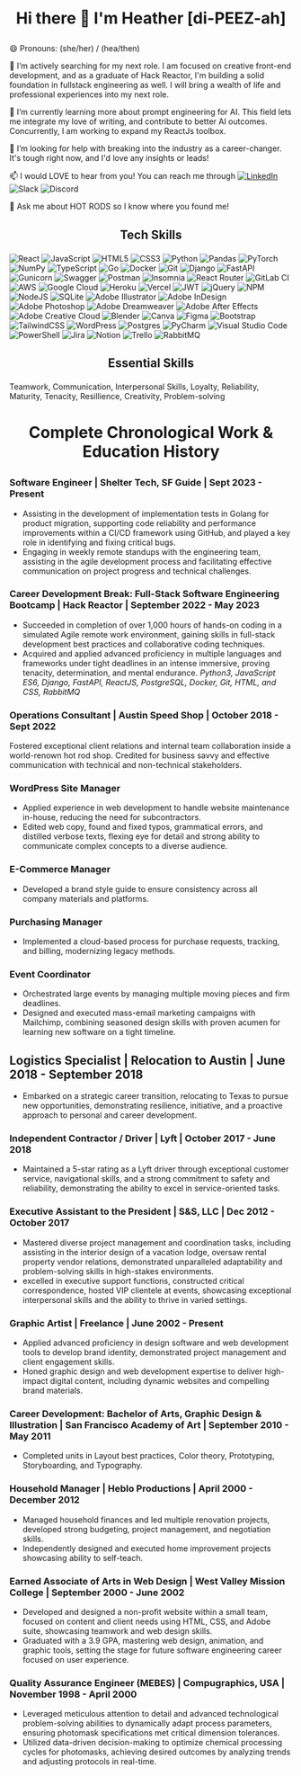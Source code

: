 <h1><p align="center">Hi there 👋 I'm Heather [di-PEEZ-ah]</p></h1>
😄 Pronouns: (she/her) / (hea/then)

🔭 I’m actively searching for my next role. I am focused on creative front-end development, and as a graduate of Hack Reactor, I'm building a solid foundation in fullstack engineering as well. I will bring a wealth of life and professional experiences into my next role.

🌱 I’m currently learning more about prompt engineering for AI. This field lets me integrate my love of writing, and contribute to better AI outcomes. Concurrently, I am working to expand my ReactJs toolbox.

🤔 I’m looking for help with breaking into the industry as a career-changer. It's tough right now, and I'd love any insights or leads!

📫 I would LOVE to hear from you! You can reach me through  [![LinkedIn](https://img.shields.io/badge/linkedin-%230077B5.svg?style=for-the-badge&logo=linkedin&logoColor=white)](https://www.linkedin.com/in/heather-d/) 
![Slack](https://img.shields.io/badge/Slack-4A154B?style=for-the-badge&logo=slack&logoColor=white)
![Discord](https://img.shields.io/badge/Discord-%235865F2.svg?style=for-the-badge&logo=discord&logoColor=white)

💬 Ask me about HOT RODS so I know where you found me!
<!--
**zen-gineer/zen-gineer** is a ✨ _special_ ✨ repository because its `README.md` (this file) appears on your GitHub profile.
- ⚡ Fun fact: ...
-->
<h2><p align="center">Tech Skills</p></h2>

![React](https://img.shields.io/badge/react-%2320232a.svg?style=for-the-badge&logo=react&logoColor=%2361DAFB)
![JavaScript](https://img.shields.io/badge/javascript-%23323330.svg?style=for-the-badge&logo=javascript&logoColor=%23F7DF1E)
![HTML5](https://img.shields.io/badge/html5-%23E34F26.svg?style=for-the-badge&logo=html5&logoColor=white)
![CSS3](https://img.shields.io/badge/css3-%231572B6.svg?style=for-the-badge&logo=css3&logoColor=white)
![Python](https://img.shields.io/badge/python-3670A0?style=for-the-badge&logo=python&logoColor=ffdd54)
![Pandas](https://img.shields.io/badge/pandas-%23150458.svg?style=for-the-badge&logo=pandas&logoColor=white)
![PyTorch](https://img.shields.io/badge/PyTorch-%23EE4C2C.svg?style=for-the-badge&logo=PyTorch&logoColor=white)
![NumPy](https://img.shields.io/badge/numpy-%23013243.svg?style=for-the-badge&logo=numpy&logoColor=white)
![TypeScript](https://img.shields.io/badge/typescript-%23007ACC.svg?style=for-the-badge&logo=typescript&logoColor=white)
![Go](https://img.shields.io/badge/go-%2300ADD8.svg?style=for-the-badge&logo=go&logoColor=white)
![Docker](https://img.shields.io/badge/docker-%230db7ed.svg?style=for-the-badge&logo=docker&logoColor=white)
![Git](https://img.shields.io/badge/git-%23F05033.svg?style=for-the-badge&logo=git&logoColor=white)
![Django](https://img.shields.io/badge/django-%23092E20.svg?style=for-the-badge&logo=django&logoColor=white)
![FastAPI](https://img.shields.io/badge/FastAPI-005571?style=for-the-badge&logo=fastapi)
![Gunicorn](https://img.shields.io/badge/gunicorn-%298729.svg?style=for-the-badge&logo=gunicorn&logoColor=white)
![Swagger](https://img.shields.io/badge/-Swagger-%23Clojure?style=for-the-badge&logo=swagger&logoColor=white)
![Postman](https://img.shields.io/badge/Postman-FF6C37?style=for-the-badge&logo=postman&logoColor=white)
![Insomnia](https://img.shields.io/badge/Insomnia-black?style=for-the-badge&logo=insomnia&logoColor=5849BE)
![React Router](https://img.shields.io/badge/React_Router-CA4245?style=for-the-badge&logo=react-router&logoColor=white)
![GitLab CI](https://img.shields.io/badge/gitlab%20ci-%23181717.svg?style=for-the-badge&logo=gitlab&logoColor=white)
![AWS](https://img.shields.io/badge/AWS-%23FF9900.svg?style=for-the-badge&logo=amazon-aws&logoColor=white)
![Google Cloud](https://img.shields.io/badge/GoogleCloud-%234285F4.svg?style=for-the-badge&logo=google-cloud&logoColor=white)
![Heroku](https://img.shields.io/badge/heroku-%23430098.svg?style=for-the-badge&logo=heroku&logoColor=white)
![Vercel](https://img.shields.io/badge/vercel-%23000000.svg?style=for-the-badge&logo=vercel&logoColor=white)
![JWT](https://img.shields.io/badge/JWT-black?style=for-the-badge&logo=JSON%20web%20tokens)
![jQuery](https://img.shields.io/badge/jquery-%230769AD.svg?style=for-the-badge&logo=jquery&logoColor=white)
![NPM](https://img.shields.io/badge/NPM-%23CB3837.svg?style=for-the-badge&logo=npm&logoColor=white)
![NodeJS](https://img.shields.io/badge/node.js-6DA55F?style=for-the-badge&logo=node.js&logoColor=white)
![SQLite](https://img.shields.io/badge/sqlite-%2307405e.svg?style=for-the-badge&logo=sqlite&logoColor=white)
![Adobe Illustrator](https://img.shields.io/badge/adobe%20illustrator-%23FF9A00.svg?style=for-the-badge&logo=adobe%20illustrator&logoColor=white)
![Adobe InDesign](https://img.shields.io/badge/Adobe%20InDesign-49021F?style=for-the-badge&logo=adobeindesign&logoColor=white)
![Adobe Photoshop](https://img.shields.io/badge/adobe%20photoshop-%2331A8FF.svg?style=for-the-badge&logo=adobe%20photoshop&logoColor=white)
![Adobe Dreamweaver](https://img.shields.io/badge/Adobe%20Dreamweaver-FF61F6.svg?style=for-the-badge&logo=Adobe%20Dreamweaver&logoColor=white)
![Adobe After Effects](https://img.shields.io/badge/Adobe%20After%20Effects-9999FF.svg?style=for-the-badge&logo=Adobe%20After%20Effects&logoColor=white)
![Adobe Creative Cloud](https://img.shields.io/badge/Adobe%20Creative%20Cloud-DA1F26.svg?style=for-the-badge&logo=Adobe%20Creative%20Cloud&logoColor=white)
![Blender](https://img.shields.io/badge/blender-%23F5792A.svg?style=for-the-badge&logo=blender&logoColor=white)
![Canva](https://img.shields.io/badge/Canva-%2300C4CC.svg?style=for-the-badge&logo=Canva&logoColor=white)
![Figma](https://img.shields.io/badge/figma-%23F24E1E.svg?style=for-the-badge&logo=figma&logoColor=white)
![Bootstrap](https://img.shields.io/badge/bootstrap-%238511FA.svg?style=for-the-badge&logo=bootstrap&logoColor=white)
![TailwindCSS](https://img.shields.io/badge/tailwindcss-%2338B2AC.svg?style=for-the-badge&logo=tailwind-css&logoColor=white)
![WordPress](https://img.shields.io/badge/WordPress-%23117AC9.svg?style=for-the-badge&logo=WordPress&logoColor=white)
![Postgres](https://img.shields.io/badge/postgres-%23316192.svg?style=for-the-badge&logo=postgresql&logoColor=white)
![PyCharm](https://img.shields.io/badge/pycharm-143?style=for-the-badge&logo=pycharm&logoColor=black&color=black&labelColor=green)
![Visual Studio Code](https://img.shields.io/badge/Visual%20Studio%20Code-0078d7.svg?style=for-the-badge&logo=visual-studio-code&logoColor=white)
![PowerShell](https://img.shields.io/badge/PowerShell-%235391FE.svg?style=for-the-badge&logo=powershell&logoColor=white)
![Jira](https://img.shields.io/badge/jira-%230A0FFF.svg?style=for-the-badge&logo=jira&logoColor=white)
![Notion](https://img.shields.io/badge/Notion-%23000000.svg?style=for-the-badge&logo=notion&logoColor=white)
![Trello](https://img.shields.io/badge/Trello-%23026AA7.svg?style=for-the-badge&logo=Trello&logoColor=white)
![RabbitMQ](https://img.shields.io/badge/Rabbitmq-FF6600?style=for-the-badge&logo=rabbitmq&logoColor=white)
<!-- ![Solidity](https://img.shields.io/badge/Solidity-%23363636.svg?style=for-the-badge&logo=solidity&logoColor=white) -->

<h2><p align="center">Essential Skills</p></h2>

Teamwork, Communication, Interpersonal Skills, Loyalty, Reliability, Maturity, Tenacity, Resillience, Creativity, Problem-solving

<h1><p align="center">Complete Chronological Work & Education History</p></h1>

### Software Engineer | Shelter Tech, SF Guide | Sept 2023 - Present

- Assisting in the development of implementation tests in Golang for product migration, supporting code reliability and performance improvements within a CI/CD framework using GitHub, and played a key role in identifying and fixing critical bugs.
- Engaging in weekly remote standups with the engineering team, assisting in the agile development process and facilitating effective communication on project progress and technical challenges.

### Career Development Break: Full-Stack Software Engineering Bootcamp | Hack Reactor | September 2022 - May 2023

- Succeeded in completion of over 1,000 hours of hands-on coding in a simulated Agile remote work environment, gaining skills in full-stack development best practices and collaborative coding techniques.
- Acquired and applied advanced proficiency in multiple languages and frameworks under tight deadlines in an intense immersive, proving tenacity, determination, and mental endurance.
_Python3, JavaScript ES6, Django, FastAPI, ReactJS, PostgreSQL, Docker, Git, HTML, and CSS, RabbitMQ_

### Operations Consultant | Austin Speed Shop | October 2018 - Sept 2022

Fostered exceptional client relations and internal team collaboration inside a world-renown hot rod shop. Credited for business savvy and effective communication with technical and non-technical stakeholders.

### WordPress Site Manager

- Applied experience in web development to handle website maintenance in-house, reducing the need for subcontractors.
- Edited web copy, found and fixed typos, grammatical errors, and distilled verbose texts, flexing eye for detail and strong ability to communicate complex concepts to a diverse audience.

### E-Commerce Manager

- Developed a brand style guide to ensure consistency across all company materials and platforms.

### Purchasing Manager

- Implemented a cloud-based process for purchase requests, tracking, and billing, modernizing legacy methods.

### Event Coordinator

- Orchestrated large events by managing multiple moving pieces and firm deadlines.  
- Designed and executed mass-email marketing campaigns with Mailchimp, combining seasoned design skills with proven acumen for learning new software on a tight timeline.

## Logistics Specialist | Relocation to Austin | June 2018 - September 2018

- Embarked on a strategic career transition, relocating to Texas to pursue new opportunities, demonstrating resilience, initiative, and a proactive approach to personal and career development.

### Independent Contractor / Driver | Lyft | October 2017 - June 2018

- Maintained a 5-star rating as a Lyft driver through exceptional customer service, navigational skills, and a strong commitment to safety and reliability, demonstrating the ability to excel in service-oriented tasks.

### Executive Assistant to the President | S&S, LLC | Dec 2012 - October 2017

- Mastered diverse project management and coordination tasks, including assisting in the interior design of a vacation lodge, oversaw rental property vendor relations, demonstrated unparalleled adaptability and problem-solving skills in high-stakes environments.
- excelled in executive support functions, constructed critical correspondence, hosted VIP clientele at events, showcasing exceptional interpersonal skills and the ability to thrive in varied settings.

### Graphic Artist | Freelance | June 2002 - Present

- Applied advanced proficiency in design software and web development tools to develop brand identity, demonstrated project management and client engagement skills.
- Honed graphic design and web development expertise to deliver high-impact digital content, including dynamic websites and compelling brand materials.

### Career Development: Bachelor of Arts, Graphic Design & Illustration | San Francisco Academy of Art | September 2010 - May 2011
- Completed units in Layout best practices, Color theory, Prototyping, Storyboarding, and Typography.

### Household Manager | Heblo Productions | April 2000 - December 2012

- Managed household finances and led multiple renovation projects, developed strong budgeting, project management, and negotiation skills.
- Independently designed and executed home improvement projects showcasing ability to self-teach.

### Earned Associate of Arts in Web Design | West Valley Mission College | September 2000 - June 2002

- Developed and designed a non-profit website within a small team, focused on content and client needs using HTML, CSS, and Adobe suite, showcasing teamwork and web design skills.
- Graduated with a 3.9 GPA, mastering web design, animation, and graphic tools, setting the stage for future software engineering career focused on user experience.

### Quality Assurance Engineer (MEBES) | Compugraphics, USA | November 1998 - April 2000

- Leveraged meticulous attention to detail and advanced technological problem-solving abilities to dynamically adapt process parameters, ensuring photomask specifications met critical dimension tolerances.
- Utilized data-driven decision-making to optimize chemical processing cycles for photomasks, achieving desired outcomes by analyzing trends and adjusting protocols in real-time.

